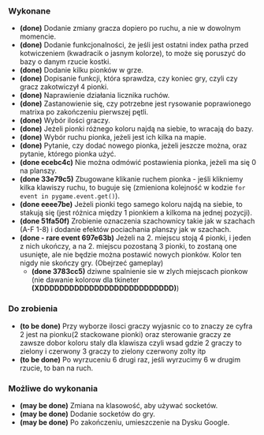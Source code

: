 ### Wykonane

- **(done)** Dodanie zmiany gracza dopiero po ruchu, a nie w dowolnym momencie.
- **(done)** Dodanie funkcjonalności, że jeśli jest ostatni index patha przed kotwiczeniem (kwadracik o jasnym kolorze), to może się poruszyć do bazy o danym rzucie kostki.
- **(done)** Dodanie kilku pionków w grze.
- **(done)** Dopisanie funkcji, która sprawdza, czy koniec gry, czyli czy gracz zakotwiczył 4 pionki.
- **(done)** Naprawienie działania licznika ruchów.
- **(done)** Zastanowienie się, czy potrzebne jest rysowanie poprawionego matrixa po zakończeniu pierwszej pętli.
- **(done)** Wybór ilości graczy.
- **(done)** Jeżeli pionki różnego koloru najdą na siebie, to wracają do bazy.
- **(done)** Wybór ruchu pionka, jeżeli jest ich kilka na mapie.
- **(done)** Pytanie, czy dodać nowego pionka, jeżeli jeszcze można, oraz pytanie, którego pionka użyć.
- **(done ecebc4c)** Nie można odmówić postawienia pionka, jeżeli ma się 0 na planszy.
- **(done 33e79c5)** Zbugowane klikanie ruchem pionka - jeśli klikniemy kilka klawiszy ruchu, to buguje się (zmieniona kolejność w kodzie `for event in pygame.event.get()`).
- **(done eeee7be)** Jeżeli pionki tego samego koloru najdą na siebie, to stakują się (jest różnica między 1 pionkiem a kilkoma na jednej pozycji).
- **(done 51fa50f)** Zrobienie oznaczenia szachownicy takie jak w szachach (A-F 1-8) i dodanie efektów pociachania planszy jak w szachach.
- **(done - rare event 697e63b)** Jeżeli na 2. miejscu stoją 4 pionki, i jeden z nich ukończy, a na 2. miejscu pozostaną 3 pionki, to zostaną one usunięte, ale nie będzie 
  można postawić nowych pionków. Kolor ten nigdy nie skończy gry. (Obejrzeć gameplay)
  - **(done 3783cc5)** dziwne spalnienie sie w zlych miejscach pionkow (nie dawanie kolorow dla tkineter **(XDDDDDDDDDDDDDDDDDDDDDDDDDDD)**)
  
### Do zrobienia

- **(to be done)** Przy wyborze ilosci graczy wyjasnic co to znaczy ze cyfra 2 jest na pionku(2 stackowane pionki) oraz sterowanie  graczy ze zawsze dobor koloru staly dla klawisza czyli wsad gdzie 2 graczy to zielony i czerwony 3 graczy to zielony czerwony zolty itp
- **(to be done)** Po wyrzuceniu 6 drugi raz, jeśli wyrzucimy 6 w drugim rzucie, to ban na ruch.

  
### Możliwe do wykonania

- **(may be done)** Zmiana na klasowość, aby używać socketów.
- **(may be done)** Dodanie socketów do gry.
- **(may be done)** Po zakończeniu, umieszczenie na Dysku Google.


